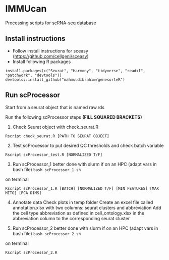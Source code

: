 # IMMUcan

Processing scripts for scRNA-seq database

## Install instructions

- Follow install instructions for sceasy (https://github.com/cellgeni/sceasy)
- Install following R packages
```
install.packages(c("Seurat", "Harmony", "tidyverse", "readxl", "patchwork", "devtools"))
devtools::install_github("mahmoudibrahim/genesorteR") 
```

## Run scProcessor
Start from a seurat object that is named raw.rds

Run the following scProcessor steps **(FILL SQUARED BRACKETS)**

1. Check Seurat object with check_seurat.R
``` 
Rscript check_seurat.R [PATH TO SEURAT OBJECT] 
```

2. Test scProcessor to put desired QC thresholds and check batch variable
``` 
Rscript scProcessor_test.R [NORMALIZED T/F] 
```

3. Run scProcessor_1
better done with slurm if on an HPC (adapt vars in bash file) `bash scProcessor_1.sh`

on terminal
```
Rscript scProcessor_1.R [BATCH] [NORMALIZED T/F] [MIN FEATURES] [MAX MITO] [PCA DIMS]
```

4. Annotate data
Check plots in temp folder
Create an excel file called annotation.xlsx with two columns: seurat clusters and abbreviation
Add the cell type abbreviation as defined in cell_ontology.xlsx in the abbreviation column to the corresponding seurat cluster

5. Run scProcessor_2
better done with slurm if on an HPC (adapt vars in bash file) `bash scProcessor_2.sh`

on terminal
```
Rscript scProcessor_2.R
```
